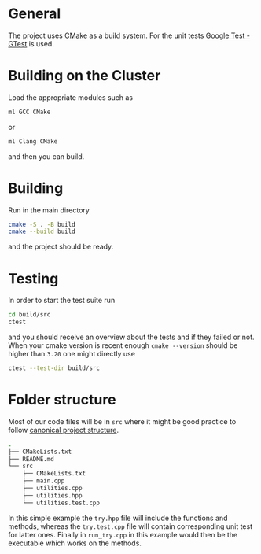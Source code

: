 # General
The project uses [CMake](https://cmake.org/) as a build system.
For the unit tests [Google Test - GTest](https://google.github.io/googletest/) is used.

# Building on the Cluster
Load the appropriate modules such as
```sh
ml GCC CMake
```
or
```sh
ml Clang CMake
```
and then you can build.

# Building
Run in the main directory
```sh
cmake -S . -B build
cmake --build build
```
and the project should be ready.

# Testing
In order to start the test suite run
```sh
cd build/src
ctest
```
and you should receive an overview about the tests and if they failed or not.
When your cmake version is recent enough `cmake --version` should be higher than `3.20` one might directly use
```sh
ctest --test-dir build/src
```

# Folder structure
Most of our code files will be in `src` where it might be good practice to follow [canonical project structure](https://www.open-std.org/jtc1/sc22/wg21/docs/papers/2018/p1204r0.html).
```sh
.
├── CMakeLists.txt
├── README.md
└── src
    ├── CMakeLists.txt
    ├── main.cpp
    ├── utilities.cpp
    ├── utilities.hpp
    └── utilities.test.cpp

```
In this simple example the `try.hpp` file will include the functions and methods, whereas the `try.test.cpp` file will contain corresponding unit test for latter ones.
Finally in `run_try.cpp` in this example would then be the executable which works on the methods.

